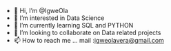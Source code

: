- 👋 Hi, I’m @IgweOla
- 👀 I’m interested in Data Science
- 🌱 I’m currently learning SQL  and PYTHON
- 💞️ I’m looking to collaborate on Data related projects
- 📫 How to reach me ...
mail :igweolavera@gmail.com 
<!---
IgweOla/IgweOla is a ✨ special ✨ repository because its `README.md` (this file) appears on your GitHub profile.
You can click the Preview link to take a look at your changes.
--->
